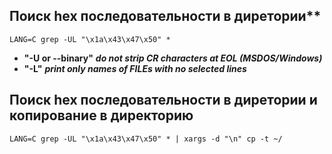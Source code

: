 ## Поиск hex последовательности в диретории**
~~~
LANG=C grep -UL "\x1a\x43\x47\x50" *
~~~
- **"-U or --binary"** ***do not strip CR characters at EOL (MSDOS/Windows)***
- **"-L"** ***print only names of FILEs with no selected lines***
## Поиск hex последовательности в диретории и копирование в директорию
~~~
LANG=C grep -UL "\x1a\x43\x47\x50" * | xargs -d "\n" cp -t ~/
~~~
